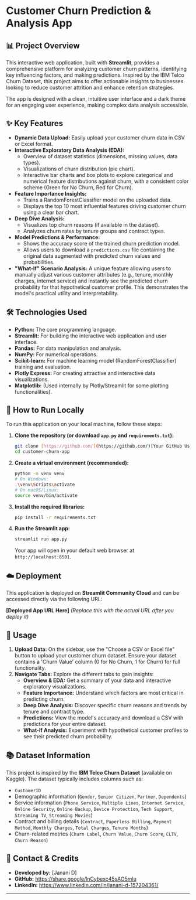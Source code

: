 # Customer Churn Prediction & Analysis App

## 📊 Project Overview

This interactive web application, built with **Streamlit**, provides a comprehensive platform for analyzing customer churn patterns, identifying key influencing factors, and making predictions. Inspired by the IBM Telco Churn Dataset, this project aims to offer actionable insights to businesses looking to reduce customer attrition and enhance retention strategies.

The app is designed with a clean, intuitive user interface and a dark theme for an engaging user experience, making complex data analysis accessible.

## ✨ Key Features

* **Dynamic Data Upload:** Easily upload your customer churn data in CSV or Excel format.
* **Interactive Exploratory Data Analysis (EDA):**
    * Overview of dataset statistics (dimensions, missing values, data types).
    * Visualizations of churn distribution (pie chart).
    * Interactive bar charts and box plots to explore categorical and numerical feature distributions against churn, with a consistent color scheme (Green for No Churn, Red for Churn).
* **Feature Importance Insights:**
    * Trains a RandomForestClassifier model on the uploaded data.
    * Displays the top 10 most influential features driving customer churn using a clear bar chart.
* **Deep Dive Analysis:**
    * Visualizes top churn reasons (if available in the dataset).
    * Analyzes churn rates by tenure groups and contract types.
* **Model Predictions & Performance:**
    * Shows the accuracy score of the trained churn prediction model.
    * Allows users to download a `predictions.csv` file containing the original data augmented with predicted churn values and probabilities.
* **"What-If" Scenario Analysis:** A unique feature allowing users to manually adjust various customer attributes (e.g., tenure, monthly charges, internet service) and instantly see the predicted churn probability for that hypothetical customer profile. This demonstrates the model's practical utility and interpretability.

## 🛠️ Technologies Used

* **Python:** The core programming language.
* **Streamlit:** For building the interactive web application and user interface.
* **Pandas:** For data manipulation and analysis.
* **NumPy:** For numerical operations.
* **Scikit-learn:** For machine learning model (RandomForestClassifier) training and evaluation.
* **Plotly Express:** For creating attractive and interactive data visualizations.
* **Matplotlib:** (Used internally by Plotly/Streamlit for some plotting functionalities).

## 🚀 How to Run Locally

To run this application on your local machine, follow these steps:

1.  **Clone the repository (or download `app.py` and `requirements.txt`):**
    ```bash
    git clone [https://github.com/](https://github.com/)[Your GitHub Username]/customer-churn-app.git
    cd customer-churn-app
    ```
2.  **Create a virtual environment (recommended):**
    ```bash
    python -m venv venv
    # On Windows:
    .\venv\Scripts\activate
    # On macOS/Linux:
    source venv/bin/activate
    ```
3.  **Install the required libraries:**
    ```bash
    pip install -r requirements.txt
    ```
4.  **Run the Streamlit app:**
    ```bash
    streamlit run app.py
    ```
    Your app will open in your default web browser at `http://localhost:8501`.

## ☁️ Deployment

This application is deployed on **Streamlit Community Cloud** and can be accessed directly via the following URL:

**[Deployed App URL Here]**
*(Replace this with the actual URL after you deploy it)*

## 📝 Usage

1.  **Upload Data:** On the sidebar, use the "Choose a CSV or Excel file" button to upload your customer churn dataset. Ensure your dataset contains a 'Churn Value' column (0 for No Churn, 1 for Churn) for full functionality.
2.  **Navigate Tabs:** Explore the different tabs to gain insights:
    * **Overview & EDA:** Get a summary of your data and interactive exploratory visualizations.
    * **Feature Importance:** Understand which factors are most critical in predicting churn.
    * **Deep Dive Analysis:** Discover specific churn reasons and trends by tenure and contract type.
    * **Predictions:** View the model's accuracy and download a CSV with predictions for your entire dataset.
    * **What-If Analysis:** Experiment with hypothetical customer profiles to see their predicted churn probability.

## 📚 Dataset Information

This project is inspired by the **IBM Telco Churn Dataset** (available on Kaggle). The dataset typically includes columns such as:

* `CustomerID`
* Demographic information (`Gender`, `Senior Citizen`, `Partner`, `Dependents`)
* Service information (`Phone Service`, `Multiple Lines`, `Internet Service`, `Online Security`, `Online Backup`, `Device Protection`, `Tech Support`, `Streaming TV`, `Streaming Movies`)
* Contract and billing details (`Contract`, `Paperless Billing`, `Payment Method`, `Monthly Charges`, `Total Charges`, `Tenure Months`)
* Churn-related metrics (`Churn Label`, `Churn Value`, `Churn Score`, `CLTV`, `Churn Reason`)

## 🤝 Contact & Credits

* **Developed by:** [Janani D]
* **GitHub:** https://share.google/lnCybexc45sAO5mlu
* **LinkedIn:** https://www.linkedin.com/in/janani-d-157204361/

---
